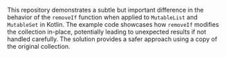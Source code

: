 This repository demonstrates a subtle but important difference in the behavior of the `removeIf` function when applied to `MutableList` and `MutableSet` in Kotlin.  The example code showcases how `removeIf` modifies the collection in-place, potentially leading to unexpected results if not handled carefully. The solution provides a safer approach using a copy of the original collection.